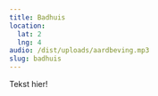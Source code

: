 ```yaml
---
title: Badhuis
location:
  lat: 2
  lng: 4
audio: /dist/uploads/aardbeving.mp3
slug: badhuis
---
```


Tekst hier!
